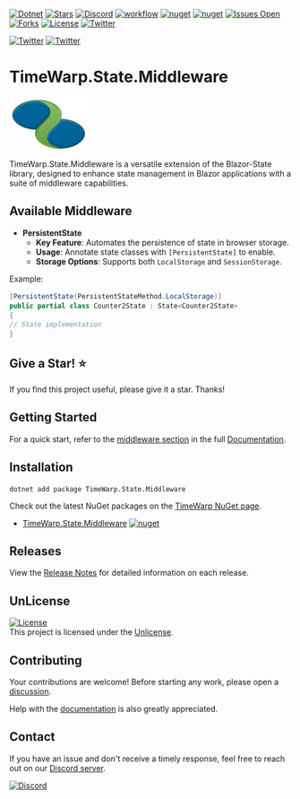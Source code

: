 [![Dotnet](https://img.shields.io/badge/dotnet-8.0-blue)](https://dotnet.microsoft.com)
[![Stars](https://img.shields.io/github/stars/TimeWarpEngineering/blazor-state?logo=github)](https://github.com/TimeWarpEngineering/blazor-state)
[![Discord](https://img.shields.io/discord/715274085940199487?logo=discord)](https://discord.gg/7F4bS2T)
[![workflow](https://github.com/TimeWarpEngineering/blazor-state/actions/workflows/release-build.yml/badge.svg)](https://github.com/TimeWarpEngineering/blazor-state/actions)
[![nuget](https://img.shields.io/nuget/v/TimeWarp.State.Middleware?logo=nuget)](https://www.nuget.org/packages/TimeWarp.State.Middleware/)
[![nuget](https://img.shields.io/nuget/dt/TimeWarp.State.Middleware?logo=nuget)](https://www.nuget.org/packages/TimeWarp.State.Middleware/)
[![Issues Open](https://img.shields.io/github/issues/TimeWarpEngineering/blazor-state.svg?logo=github)](https://github.com/TimeWarpEngineering/blazor-state/issues)
[![Forks](https://img.shields.io/github/forks/TimeWarpEngineering/blazor-state)](https://github.com/TimeWarpEngineering/blazor-state)
[![License](https://img.shields.io/github/license/TimeWarpEngineering/blazor-state.svg?style=flat-square&logo=github)](https://github.com/TimeWarpEngineering/blazor-state/issues)
[![Twitter](https://img.shields.io/twitter/url?style=social&url=https%3A%2F%2Fgithub.com%2FTimeWarpEngineering%2Fblazor-state)](https://twitter.com/intent/tweet?url=https://github.com/TimeWarpEngineering/blazor-state)

[![Twitter](https://img.shields.io/twitter/follow/StevenTCramer.svg)](https://twitter.com/intent/follow?screen_name=StevenTCramer)
[![Twitter](https://img.shields.io/twitter/follow/TheFreezeTeam1.svg)](https://twitter.com/intent/follow?screen_name=TheFreezeTeam1)

# TimeWarp.State.Middleware

![TimeWarp Logo](https://raw.githubusercontent.com/TimeWarpEngineering/blazor-state/master/Assets/Logo.svg)

TimeWarp.State.Middleware is a versatile extension of the Blazor-State library, designed to enhance state management in Blazor applications with a suite of middleware capabilities.

## Available Middleware

- **PersistentState**
  - **Key Feature**: Automates the persistence of state in browser storage.
  - **Usage**: Annotate state classes with `[PersistentState]` to enable.
  - **Storage Options**: Supports both `LocalStorage` and `SessionStorage`.

Example:

```csharp
[PersistentState(PersistentStateMethod.LocalStorage)]
public partial class Counter2State : State<Counter2State>
{
// State implementation
}
```

## Give a Star! :star:

If you find this project useful, please give it a star. Thanks!

## Getting Started

For a quick start, refer to the [middleware section](https://timewarpengineering.github.io/blazor-state/Documentation/Middleware) in the full [Documentation](https://timewarpengineering.github.io/blazor-state/).

## Installation

```console
dotnet add package TimeWarp.State.Middleware
```

Check out the latest NuGet packages on the [TimeWarp NuGet page](https://www.nuget.org/profiles/TimeWarp.Enterprises).

* [TimeWarp.State.Middleware](https://www.nuget.org/packages/TimeWarp.State.Middleware/) [![nuget](https://img.shields.io/nuget/v/TimeWarp.State.Middleware?logo=nuget)](https://www.nuget.org/packages/TimeWarp.State.Middleware/)

## Releases

View the [Release Notes](https://timewarpengineering.github.io/blazor-state/ReleaseNotes/Release11.0.0.html) for detailed information on each release.

## UnLicense

[![License](https://img.shields.io/github/license/TimeWarpEngineering/blazor-state.svg?style=flat-square&logo=github)](https://unlicense.org)  
This project is licensed under the [Unlicense](https://unlicense.org).

## Contributing

Your contributions are welcome! Before starting any work, please open a [discussion](https://github.com/TimeWarpEngineering/blazor-state/discussions).

Help with the [documentation](https://timewarpengineering.github.io/blazor-state/) is also greatly appreciated.

## Contact

If you have an issue and don't receive a timely response, feel free to reach out on our [Discord server](https://discord.gg/A55JARGKKP).

[![Discord](https://img.shields.io/discord/715274085940199487?logo=discord)](https://discord.gg/7F4bS2T)
